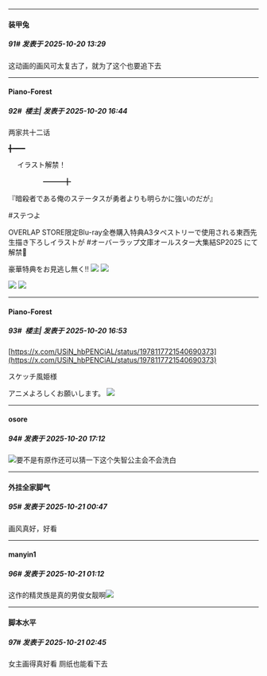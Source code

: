 ﻿
*****

####  装甲兔  
##### 91#       发表于 2025-10-20 13:29

这动画的画风可太复古了，就为了这个也要追下去


*****

####  Piano-Forest  
##### 92#         楼主| 发表于 2025-10-20 16:44

两家共十二话

╋━━━

　 イラスト解禁！

　　　　　━━━╋

『暗殺者である俺のステータスが勇者よりも明らかに強いのだが』

#ステつよ

OVERLAP STORE限定Blu-ray全巻購入特典A3タペストリーで使用される東西先生描き下ろしイラストが #オーバーラップ文庫オールスター大集結SP2025 にて解禁👏

豪華特典をお見逃し無く‼️
<img src="https://p.sda1.dev/28/f9f3a9d08b9a4671992c8c45d0628995/20251020_010657.jpg" referrerpolicy="no-referrer">
<img src="https://p.sda1.dev/28/19c24caf082bee83477a6f6aabd8f238/EC2616_sub01_LL.jpg" referrerpolicy="no-referrer">

<img src="https://p.sda1.dev/28/4cbf3785156add5de4408c59c58f0adf/20251020_010716.jpg" referrerpolicy="no-referrer">
<img src="https://p.sda1.dev/28/63474fb471e18a592b132004d75d05d4/20251020_010702.jpg" referrerpolicy="no-referrer">


*****

####  Piano-Forest  
##### 93#         楼主| 发表于 2025-10-20 16:53

[https://x.com/USiN_hbPENCiAL/status/1978117721540690373](https://x.com/USiN_hbPENCiAL/status/1978117721540690373)

スケッチ風姫様

アニメよろしくお願いします。
<img src="https://p.sda1.dev/28/a7d0aad372c142be3fd28f3e81bad598/20251020_165237.jpg" referrerpolicy="no-referrer">


*****

####  osore  
##### 94#       发表于 2025-10-20 17:12

<img src="https://static.stage1st.com/image/smiley/face2017/067.png" referrerpolicy="no-referrer">要不是有原作还可以猜一下这个失智公主会不会洗白


*****

####  外挂全家脚气  
##### 95#       发表于 2025-10-21 00:47

画风真好，好看


*****

####  manyin1  
##### 96#       发表于 2025-10-21 01:12

这作的精灵族是真的男俊女靓啊<img src="https://static.stage1st.com/image/smiley/face2017/077.png" referrerpolicy="no-referrer">


*****

####  脚本水平  
##### 97#       发表于 2025-10-21 02:45

女主画得真好看 厕纸也能看下去

